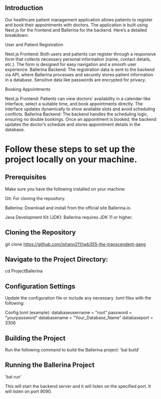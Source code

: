 ## Introduction


Our healthcare patient management application allows patients to register and book their appointments with doctors. The application is built using Next.js for the frontend and Ballerina for the backend. Here’s a detailed breakdown:

User and Patient Registration

Next.js Frontend: Both users and patients can register through a responsive form that collects necessary personal information (name, contact details, etc.). The form is designed for easy navigation and a smooth user experience.
Ballerina Backend: The registration data is sent to the backend via API, where Ballerina processes and securely stores patient information in a database. Sensitive data like passwords are encrypted for privacy.

Booking Appointments

Next.js Frontend: Patients can view doctors’ availability in a calendar-like interface, select a suitable time, and book appointments directly. The interface updates dynamically to show available slots and avoid scheduling conflicts.
Ballerina Backend: The backend handles the scheduling logic, ensuring no double bookings. Once an appointment is booked, the backend updates the doctor’s schedule and stores appointment details in the database.


# Follow these steps to set up the project locally on your machine.

## Prerequisites

Make sure you have the following installed on your machine:

Git: For cloning the repository.

Ballerina: Download and install from the official site Ballerina.io.

Java Development Kit (JDK): Ballerina requires JDK 11 or higher.

  
## Cloning the Repository

git clone https://github.com/ishann211/iwb355-the-transcendent-gang


## Navigate to the Project Directory:

cd ProjectBallerina

## Configuration Settings

Update the configuration file or include any necessary .toml files with the following:

Config.toml (example):
databaseusername = "root"
password = "yourpassword"
databasename = "Your_Database_Name"
databaseport = 3306

## Building the Project

Run the following command to build the Ballerina project:
'bal build'

## Running the Ballerina Project

'bal run'

This will start the backend server and it will listen on the specified port. It will listen on port 9090.



